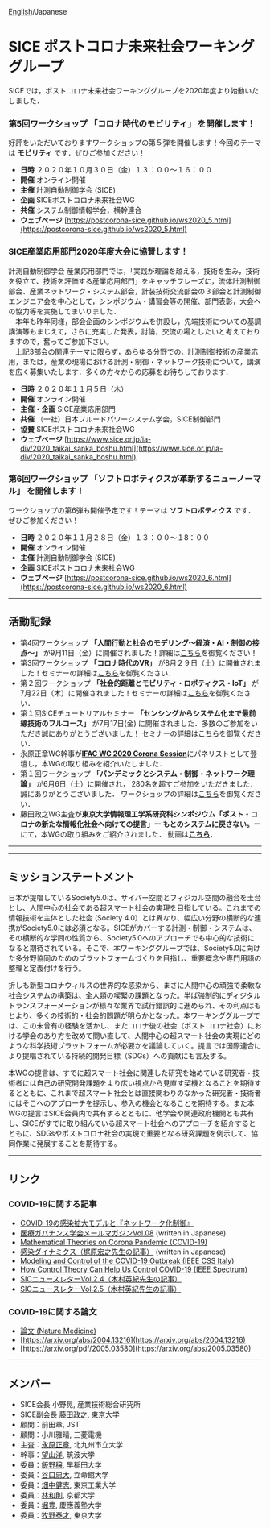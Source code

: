 [English](index.md)/Japanese

# SICE ポストコロナ未来社会ワーキンググループ
SICEでは，ポストコロナ未来社会ワーキンググループを2020年度より始動いたしました．

### 第5回ワークショップ **「コロナ時代のモビリティ」** を開催します！
好評をいただいておりますワークショップの第５弾を開催します！今回のテーマは **モビリティ** です．ぜひご参加ください！
- **日時** ２０２０年１０月３０日（金）１３：００〜１６：００
- **開催** オンライン開催
- **主催** 計測自動制御学会 (SICE)
- **企画** SICEポストコロナ未来社会WG
- **共催** システム制御情報学会，横幹連合
- **ウェブページ** [https://postcorona-sice.github.io/ws2020_5.html](https://postcorona-sice.github.io/ws2020_5.html)


### SICE産業応用部門2020年度大会に協賛します！
計測自動制御学会 産業応用部門では，「実践が理論を越える，技術を生み，技術を役立て、技術を評価する産業応用部門」をキャッチフレーズに，流体計測制御部会、産業ネットワーク・システム部会，計装技術交流部会の３部会と計測制御エンジニア会を中心として，シンポジウム・講習会等の開催、部門表彰，大会への協力等を実施してまいりました．<br>
　本年も昨年同様，部会企画のシンポジウムを併設し，先端技術についての基調講演等もまじえて，さらに充実した発表，討論，交流の場としたいと考えておりますので，奮ってご参加下さい。<br>
　上記3部会の関連テーマに限らず，あらゆる分野での，計測制御技術の産業応用，または，産業の現場における計測・制御・ネットワーク技術について，講演を広く募集いたします．多くの方々からの応募をお待ちしております．
- **日時** ２０２０年１１月５日（木）
- **開催** オンライン開催
- **主催・企画** SICE産業応用部門
- **共催** （一社）日本フルードパワーシステム学会，SICE制御部門
- **協賛** SICEポストコロナ未来社会WG
- **ウェブページ** [https://www.sice.or.jp/ia-div/2020_taikai_sanka_boshu.html](https://www.sice.or.jp/ia-div/2020_taikai_sanka_boshu.html)

### 第6回ワークショップ **「ソフトロボティクスが革新するニューノーマル」** を開催します！
ワークショップの第6弾も開催予定です！テーマは **ソフトロボティクス** です．ぜひご参加ください！
- **日時** ２０２０年１１月２８日（金）１３：００〜１8：００
- **開催** オンライン開催
- **主催** 計測自動制御学会 (SICE)
- **企画** SICEポストコロナ未来社会WG
- **ウェブページ** [https://postcorona-sice.github.io/ws2020_6.html](https://postcorona-sice.github.io/ws2020_6.html)

---
## 活動記録
- 第4回ワークショップ **「人間行動と社会のモデリング〜経済・AI・制御の接点〜」** が9月11日（金）に開催されました！詳細は[こちら](https://postcorona-sice.github.io/ws2020_4.html)を御覧ください！
- 第3回ワークショップ **「コロナ時代のVR」** が8月２９日（土）に開催されました！セミナーの詳細は[こちら](https://postcorona-sice.github.io/ws2020_3.html)を御覧ください．
- 第２回ワークショップ **「社会的距離とモビリティ・ロボティクス・IoT」** が7月22日（木）に開催されました！セミナーの詳細は[こちら](https://postcorona-sice.github.io/ws2020_2.html)を御覧ください．
- 第１回SICEチュートリアルセミナー **「センシングからシステム化まで最前線技術のフルコース」** が7月17日(金) に開催されました．多数のご参加をいただき誠にありがとうございました！
セミナーの詳細は[こちら](https://www.sice.jp/info/info_event/event_20200717.html)を御覧ください．
- 永原正章WG幹事が[**IFAC WC 2020 Corona Session**](https://www.ifac2020.org/program/corona-session/)にパネリストとして登壇し，本WGの取り組みを紹介いたしました．
-  第１回ワークショップ **「パンデミックとシステム・制御・ネットワーク理論」** が6月6日（土）に開催され，
280名を超すご参加をいただきました．誠にありがとうございました．
ワークショップの詳細は[こちら](https://postcorona-sice.github.io/ws2020_1.html)を御覧ください．
- 藤田政之WG主査が**東京大学情報理工学系研究科シンポジウム「ポスト・コロナの新たな情報化社会へ向けての提言」ー もとのシステムに戻さない。ー**にて，本WGの取り組みをご紹介されました．
動画は[**こちら**](https://www.youtube.com/watch?v=H_J5cMkdC-o)．
---

---

## ミッションステートメント
日本が提唱しているSociety5.0は、サイバー空間とフィジカル空間の融合を土台とし、人間中心の社会である超スマート社会の実現を目指している。これまでの情報技術を主体とした社会 (Society 4.0）とは異なり、幅広い分野の横断的な連携がSociety5.0には必須となる。SICEがカバーする計測・制御・システムは、その横断的な学問の性質から、Society5.0へのアプローチでも中心的な技術になると期待されている。そこで、本ワーキンググループでは、Society5.0に向けた多分野協同のためのプラットフォームづくりを目指し、重要概念や専門用語の整理と定義付けを行う。

折しも新型コロナウィルスの世界的な感染から、まさに人間中心の頑強で柔軟な社会システムの構築は、全人類の喫緊の課題となった。半ば強制的にディジタルトランスフォーメーションが様々な業界で試行錯誤的に進められ、その利点はもとより、多くの技術的・社会的問題が明らかとなった。本ワーキンググループでは、この未曾有の経験を活かし、またコロナ後の社会（ポストコロナ社会）における学会のあり方を改めて問い直して、人間中心の超スマート社会の実現にどのような科学技術プラットフォームが必要かを議論していく。提言では国際連合により提唱されている持続的開発目標（SDGs）への貢献にも言及する。

本WGの提言は、すでに超スマート社会に関連した研究を始めている研究者・技術者には自己の研究開発課題をより広い視点から見直す契機となることを期待するとともに、これまで超スマート社会とは直接関わりのなかった研究者・技術者にはそこへのアプローチを提示し、参入の機会となることを期待する。また本WGの提言はSICE会員内で共有するとともに、他学会や関連政府機関とも共有し、SICEがすでに取り組んでいる超スマート社会へのアプローチを紹介するとともに、SDGsやポストコロナ社会の実現で重要となる研究課題を例示して、協同作業に発展することを期待する。

---

## リンク
### COVID-19に関する記事
- [COVID-19の感染拡大モデルと『ネットワーク化制御』](https://www.coronasha.co.jp/np/article/11/)
- [医療ガバナンス学会メールマガジンVol.08](http://medg.jp/mt/?p=9585) (written in Japanese)
- [Mathematical Theories on Corona Pandemic (COVID-19)](https://www.ei.tum.de/index.php?id=6875)
- [感染ダイナミクス（梶原宏之先生の記事）](http://cacsd2.sakura.ne.jp/covid19/) (written in Japanese)
- [Modeling and Control of the COVID-19 Outbreak (IEEE CSS Italy)](http://www.ieeecss.it/events/covid.html)
- [How Control Theory Can Help Us Control COVID-19 (IEEE Spectrum)](https://spectrum.ieee.org/biomedical/diagnostics/how-control-theory-can-help-control-covid19
)
- [SICニュースレターVol.2.4（木村英紀先生の記事）](https://sysic.org/wp/wp-content/uploads/2020/04/SICニュースレターVol.2.420.4.7a.pdf)
- [SICニュースレターVol.2.5（木村英紀先生の記事）](https://sysic.org/wp/wp-content/uploads/2020/05/SICニュースレターVol.2.520.5.7-3.pdf)
### COVID-19に関する論文
- [論文 (Nature Medicine)](https://www.nature.com/articles/s41591-020-0883-7)
- [https://arxiv.org/abs/2004.13216](https://arxiv.org/abs/2004.13216)
- [https://arxiv.org/pdf/2005.03580](https://arxiv.org/abs/2005.03580)

---

## メンバー
- SICE会長 小野晃, 産業技術総合研究所
- SICE副会長 [藤田政之](https://www.scl.ipc.i.u-tokyo.ac.jp/member2/fujita/fujitae.html), 東京大学
- 顧問：前田章, JST
- 顧問：小川雅晴, 三菱電機
- 主査：[永原正章](https://nagahara-masaaki.github.io), 北九州市立大学
- 幹事：[望山洋](http://www.frlab.iit.tsukuba.ac.jp/member/motiyama.html), 筑波大学
- 委員：[飯野穣](https://researchmap.jp/yutakaiino?lang=en), 早稲田大学
- 委員：[谷口忠大](http://www.tanichu.com/), 立命館大学
- 委員：[畑中健志](http://is.eei.eng.osaka-u.ac.jp/hatanaka/index.php), 東京工業大学
- 委員：[林和則](https://kazunorihayashi.github.io/index_e.html), 京都大学
- 委員：[堀豊](https://hori.appi.keio.ac.jp/en), 慶應義塾大学
- 委員：[牧野泰才](https://www.k.u-tokyo.ac.jp/pros-e/person/yasutoshi_makino/yasutoshi_makino.htm), 東京大学

